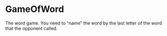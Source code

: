 # GameOfWord
The word game.
You need to “name” the word by the last letter of the word that the opponent called.
